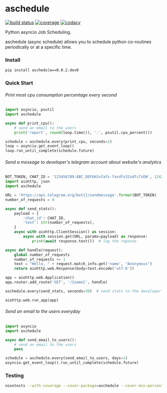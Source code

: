 # aschedule

[![build status][2]][1] [![coverage][3]][1] [![codacy][5]][4]

Python asyncio Job Scheduling.

aschedule (async schedule) allows you to schedule python co-routines periodically or
at a specific time.

### Install
```bash
pip install aschedule==0.0.2.dev0
```

### Quick Start

###### Print most cpu consumption percentage every second
```python
import asyncio, psutil
import aschedule

async def print_cpu():
    # send an email to the users
    print('report', round(loop.time()), ':', psutil.cpu_percent())

schedule = aschedule.every(print_cpu, seconds=1)
loop = asyncio.get_event_loop()
loop.run_until_complete(schedule.future)
```

###### Send a message to developer's telegram account about website's analytics

```python
BOT_TOKEN, CHAT_ID = '123456789:ABC_DEFGHJsfafs-fasdfs32sdfs7sEW', 124254321
import aiohttp, json
import aschedule

URL = 'https://api.telegram.org/bot{}/sendmessage'.format(BOT_TOKEN)
number_of_requests = 0

async def send_stats():
    payload = {
        'chat_id': CHAT_ID,
        'text': str(number_of_requests),
    }
    async with aiohttp.ClientSession() as session:
        async with session.get(URL, params=payload) as response:
            print(await response.text())  # log the reponse

async def handle(request):
    global number_of_requests
    number_of_requests += 1
    text = "Hello, " + request.match_info.get('name', "Anonymous")
    return aiohttp.web.Response(body=text.encode('utf-8'))

app = aiohttp.web.Application()
app.router.add_route('GET', '/{name}', handle)

aschedule.every(send_stats, seconds=30)  # send stats to the developer every 30 seconds

aiohttp.web.run_app(app)
```

###### Send an email to the users everyday

```python
import asyncio
import aschedule

async def send_email_to_users():
    # send an email to the users
    pass

schedule = aschedule.every(send_email_to_users, days=1)
asyncio.get_event_loop().run_until_complete(schedule.future)
```

### Testing

```bash
nosetests --with-coverage --cover-package=aschedule --cover-min-percentage=90 --cover-config-file=.coveragerc --processes=50 --process-timeout=600 --cover-inclusive
```

[1]: https://gitlab.com/eightnoteight/aschedule/builds
[2]: https://gitlab.com/eightnoteight/aschedule/badges/master/build.svg
[3]: https://gitlab.com/eightnoteight/aschedule/badges/master/coverage.svg
[4]: https://www.codacy.com/app/eightnoteight/aschedule
[5]: https://api.codacy.com/project/badge/Grade/d505fa35e59a4c52937302fc63190487
